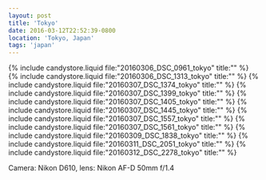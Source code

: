 ```yaml
---
layout: post
title: 'Tokyo'
date: 2016-03-12T22:52:39-0800
location: 'Tokyo, Japan'
tags: 'japan'
---
```


{% include candystore.liquid file:"20160306_DSC_0961_tokyo" title:"" %}
{% include candystore.liquid file:"20160306_DSC_1313_tokyo" title:"" %}
{% include candystore.liquid file:"20160307_DSC_1374_tokyo" title:"" %}
{% include candystore.liquid file:"20160307_DSC_1399_tokyo" title:"" %}
{% include candystore.liquid file:"20160307_DSC_1405_tokyo" title:"" %}
{% include candystore.liquid file:"20160307_DSC_1445_tokyo" title:"" %}
{% include candystore.liquid file:"20160307_DSC_1557_tokyo" title:"" %}
{% include candystore.liquid file:"20160307_DSC_1561_tokyo" title:"" %}
{% include candystore.liquid file:"20160309_DSC_1838_tokyo" title:"" %}
{% include candystore.liquid file:"20160311_DSC_2051_tokyo" title:"" %}
{% include candystore.liquid file:"20160312_DSC_2278_tokyo" title:"" %}

Camera: Nikon D610, lens: Nikon AF-D 50mm f/1.4
